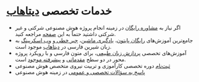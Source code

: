 # خدمات تخصصی [دیتاهاب](https://data-hub.ir/)
- اگر نیاز به [مشاوره رایگان](https://data-hub.ir/%d9%be%d8%b1%d9%88%da%98%d9%87-%d9%87%d9%88%d8%b4-%d9%85%d8%b5%d9%86%d9%88%d8%b9%db%8c/) در زمینه انجام پروژه‌ هوش مصنوعی شرکتی و غیر شرکتی داشتید حتماً به این [صفحه](https://data-hub.ir/%d9%be%d8%b1%d9%88%da%98%d9%87-%d9%87%d9%88%d8%b4-%d9%85%d8%b5%d9%86%d9%88%d8%b9%db%8c/) مراجعه کنید.
- جامع‌ترین آموزش‌های [رایگان پایتون](https://data-hub.ir/product/python-beginner/)، [یادگیری ماشین](https://data-hub.ir/product/machine-learning/)، [جبر خطی ](https://data-hub.ir/product/linear-algebra/)و [وب اسکرپینگ](https://data-hub.ir/product/web-scraping/) به زبان شیرین فارسی در [دیتاهاب](https://data-hub.ir/) موجود است. 
- آموزش‌های تخصصی [پردازش زبان طبیعی](https://data-hub.ir/product/nlp/)، برای متون فارسی و با رویکرد پروژه محور در دو سطح [مقدماتی](https://data-hub.ir/product/nlp/) و [پیشرفته موجود](https://data-hub.ir/product/nlp-advance-course/) است. 
- [ثبت‌نام](https://data-hub.ir/dataship/) دوره تخصصی کارآموزی و تربیت نیروی متخصص هوش مصنوعی
- [پاسخ به سؤالات تخصصی و عمومی](https://data-hub.ir/community/) در زمینه هوش مصنوعی
